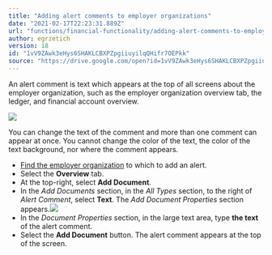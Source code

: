 ```yaml
---
title: "Adding alert comments to employer organizations"
date: "2021-02-17T22:23:31.889Z"
url: "functions/financial-functionality/adding-alert-comments-to-employer-organizations.html"
author: egrzetich
version: 18
id: "1vV9ZAwk3eHys6SHAKLCBXPZpgiiuyilqQHifr7OEPkk"
source: "https://drive.google.com/open?id=1vV9ZAwk3eHys6SHAKLCBXPZpgiiuyilqQHifr7OEPkk"
---
```

An alert comment is text which appears at the top of all screens about the employer organization, such as the employer organization overview tab, the ledger, and financial account overview.

![](adding-alert-comments-to-employer-organizations.images/image1.png)

You can change the text of the comment and more than one comment can appear at once. You cannot change the color of the text, the color of the text background, nor where the comment appears.

* [Find the employer organization](finding-employer-organizations.html) to which to add an alert.
* Select the <strong>Overview</strong> tab.
* At the top-right, select <strong>Add Document</strong>.
* In the <em>Add Documents</em> section, in the <em>All Types</em> section, to the right of <em>Alert Comment</em>, select <strong>Text</strong>. The <em>Add Document Properties</em> section appears.![](adding-alert-comments-to-employer-organizations.images/image2.png)
* In the <em>Document Properties</em> section, in the large text area, type <strong>the text</strong> of the alert comment.
* Select the <strong>Add Document</strong> button. The alert comment appears at the top of the screen.



